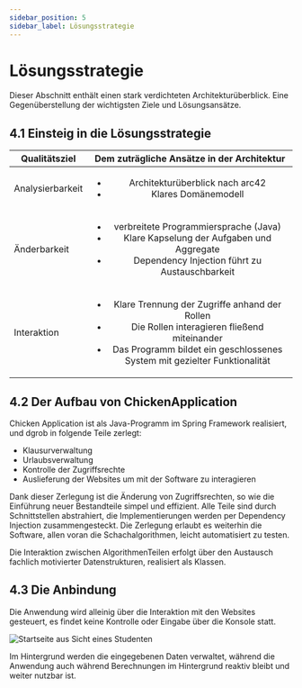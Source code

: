 ```yaml
---
sidebar_position: 5
sidebar_label: Lösungsstrategie
---
```


# Lösungsstrategie

Dieser Abschnitt enthält einen stark verdichteten Architekturüberblick. Eine Gegenüberstellung der wichtigsten Ziele und Lösungsansätze.

## 4.1 Einsteig in die Lösungsstrategie

|Qualitätsziel|Dem zuträgliche Ansätze in der Architektur|
|--------------|:-----:|
|Analysierbarkeit| <ul><li>Architekturüberblick nach arc42</li><li>Klares Domänemodell</li></ul>|
|Änderbarkeit|<ul><li>verbreitete Programmiersprache (Java)</li><li>Klare Kapselung der Aufgaben und Aggregate</li><li>Dependency Injection führt zu Austauschbarkeit</li></ul>|
|Interaktion|<ul><li>Klare Trennung der Zugriffe anhand der Rollen</li><li>Die Rollen interagieren fließend miteinander</li><li>Das Programm bildet ein geschlossenes System mit gezielter Funktionalität</li></ul>|


## 4.2 Der Aufbau von ChickenApplication

Chicken Application ist als Java-Programm im Spring Framework realisiert, und dgrob in folgende Teile zerlegt:

- Klausurverwaltung
- Urlaubsverwaltung
- Kontrolle der Zugriffsrechte
- Auslieferung der Websites um mit der Software zu interagieren

Dank dieser Zerlegung ist die Änderung von Zugriffsrechten, so wie die Einführung neuer Bestandteile simpel und effizient.
Alle Teile sind durch Schnittstellen abstrahiert, die Implementierungen werden per Dependency Injection zusammengesteckt. Die Zerlegung erlaubt es weiterhin die Software, allen voran die Schachalgorithmen, leicht automatisiert zu testen.

Die Interaktion zwischen Algorithmen­Teilen erfolgt über den Austausch fachlich motivierter Datenstrukturen, realisiert als Klassen.

## 4.3 Die Anbindung

Die Anwendung wird alleinig über die Interaktion mit den Websites gesteuert, es findet keine Kontrolle oder Eingabe über die Konsole statt.

![Startseite aus Sicht eines Studenten](\img\Startseite.JPG)

Im Hintergrund werden die eingegebenen Daten verwaltet, während die Anwendung auch während Berechnungen im Hintergrund reaktiv bleibt und weiter nutzbar ist.
